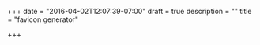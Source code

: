+++
date = "2016-04-02T12:07:39-07:00"
draft = true
description = ""
title = "favicon generator"

+++

